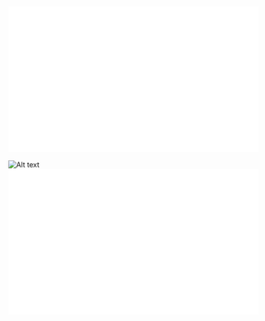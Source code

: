 
![image](https://github.com/Pugavkomm/Pugavkomm-github-stats/blob/master/generated/languages.svg)

![Alt text]()
<img src="https://github.com/Pugavkomm/Pugavkomm-github-stats/blob/master/generated/languages.svg">